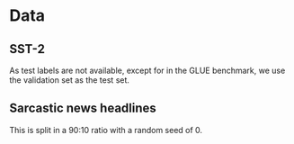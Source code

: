 # Data

## SST-2

As test labels are not available, except for in the GLUE benchmark, we use the validation set as the test set.

## Sarcastic news headlines

This is split in a 90:10 ratio with a random seed of 0.

